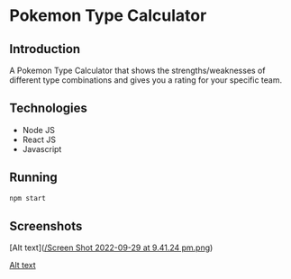 # Pokemon Type Calculator

## Introduction

A Pokemon Type Calculator that shows the strengths/weaknesses of different type combinations and gives you a rating for your specific team.

## Technologies

- Node JS
- React JS
- Javascript

## Running

```sh
npm start
```
## Screenshots
[Alt text]([/Screen Shot 2022-09-29 at 9.41.24 pm.png](https://github.com/jordn24/PokemonTypeCalculator/blob/50f579a7c11069f34327d0cba78b284bec8a7d02/Screenshot1.png))

[Alt text](https://github.com/jordn24/PokemonTypeCalculator/blob/50f579a7c11069f34327d0cba78b284bec8a7d02/Screenshot2.png)
